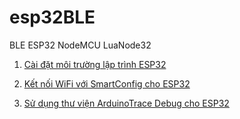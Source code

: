 # esp32BLE

BLE ESP32 NodeMCU LuaNode32

1. [Cài đặt môi trường lập trình ESP32](https://github.com/thiminhnhut/esp32BLE/tree/master/10.Firmware/smartConfig)

1. [Kết nối WiFi với SmartConfig cho ESP32](https://github.com/thiminhnhut/esp32BLE/tree/master/20.Documents/setup.rst)

1. [Sử dụng thư viện ArduinoTrace Debug cho ESP32](https://github.com/thiminhnhut/esp32BLE/tree/master/10.Firmware/ArduinoTraceDebugforESP32)
